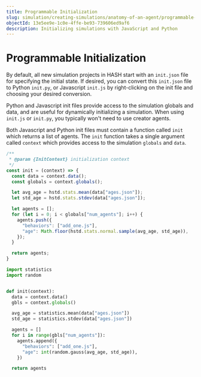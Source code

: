 ```yaml
---
title: Programmable Initialization
slug: simulation/creating-simulations/anatomy-of-an-agent/programmable-initial-states
objectId: 13e5ee9e-1c0e-4ffe-be93-739606ed9af6
description: Initializing simulations with JavaScript and Python
---
```


# Programmable Initialization

By default, all new simulation projects in HASH start with an `init.json` file for specifying the initial state. If desired, you can convert this `init.json` file to Python `init.py`, or Javascript `init.js` by right-clicking on the init file and choosing your desired conversion.

Python and Javascript init files provide access to the simulation globals and data, and are useful for dynamically initializing a simulation. When using `init.js` or `init.py`, you typically won't need to use creator agents.

Both Javascript and Python init files must contain a function called `init` which returns a list of agents. The `init` function takes a single argument called `context` which provides access to the simulation `globals` and `data`.

<Tabs>
<Tab title="JavaScript" >

```javascript
/**
 * @param {InitContext} initialization context
 */
const init = (context) => {
  const data = context.data();
  const globals = context.globals();

  let avg_age = hstd.stats.mean(data["ages.json"]);
  let std_age = hstd.stats.stdev(data["ages.json"]);

  let agents = [];
  for (let i = 0; i < globals["num_agents"]; i++) {
    agents.push({
      "behaviors": ["add_one.js"],
      "age": Math.floor(hstd.stats.normal.sample(avg_age, std_age)),
    });
  }

  return agents;
}
```
</Tab>

<Tab title="Python" >

```python
import statistics
import random


def init(context):
  data = context.data()
  gbls = context.globals()

  avg_age = statistics.mean(data["ages.json"])
  std_age = statistics.stdev(data["ages.json"])

  agents = []
  for i in range(gbls["num_agents"]):
    agents.append({
      "behaviors": ["add_one.js"],
      "age": int(random.gauss(avg_age, std_age)),
    })

  return agents
```
</Tab>
</Tabs>

